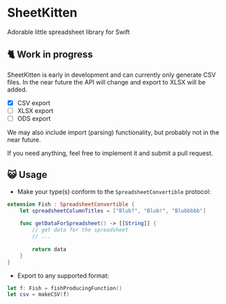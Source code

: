 # SheetKitten

Adorable little spreadsheet library for Swift

## 🐈 Work in progress

SheetKitten is early in development and can currently only generate CSV files. In the near future the API will change and export to XLSX will be added.

- [x] CSV export
- [ ] XLSX export
- [ ] ODS export

We may also include import (parsing) functionality, but probably not in the near future.

If you need anything, feel free to implement it and submit a pull request.

## 😺 Usage

- Make your type(s) conform to the `SpreadsheetConvertible` protocol:

```swift
extension Fish : SpreadsheetConvertible {
	let spreadsheetColumnTitles = ["Blub?", "Blub!", "Blubbbbb"]
	
	func getDataForSpreadsheet() -> [[String]] {
		// get data for the spreadsheet
		// ...
		
		return data
	}
}
```

- Export to any supported format:

```swift
let f: Fish = fishProducingFunction()
let csv = makeCSV(f)
```